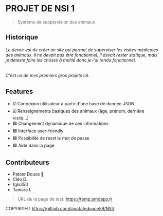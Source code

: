 # PROJET DE NSI 1
> Système de suppervision des animaux

## Historique
###### Le devoir est de créer un site qui permet de superviser les visites médicales des animaux. Il ne devait pas être fonctionnel, il devait rester statique, mais je déteste faire les choses à moitié donc je l'ai rendu fonctionnel.
###### C'est un de mes premiers gros projets lol.

## Features
- :ballot_box_with_check: Connexion utilisateur à partir d'une base de donnée JSON
- :ballot_box_with_check: Renseignements basiques des animaux (âge, prénom, dernière visite...)
- :blue_square: Changement dynamique de ces informations
- :blue_square: Interface user-friendly
- :blue_square: Possibilité de reset le mot de passe
- :blue_square: Aide dans la page

## Contributeurs
- Patate Douce 👑
- Cléo D.
- fglx350
- Tamara L.

> URL de la page de test: https://temp.pmdapp.fr

COPYRIGHT https://github.com/lapatatedouce59/NSI/
